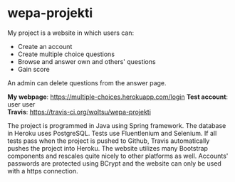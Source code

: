 # wepa-projekti
My project is a website in which users can:
* Create an account
* Create multiple choice questions  
* Browse and answer own and others' questions
* Gain score  

An admin can delete questions from the answer page.  

**My webpage**: https://multiple-choices.herokuapp.com/login 
**Test account**: user user  
**Travis**: https://travis-ci.org/woltsu/wepa-projekti  

The project is programmed in Java using Spring framework. The database in Heroku uses PostgreSQL. Tests use Fluentlenium and Selenium. If all tests pass when the project is pushed to Github, Travis automatically pushes the project into Heroku. The website utilizes many Bootstrap components and rescales quite nicely to other platforms as well. Accounts' passwords are protected using BCrypt and the website can only be used with a https connection.
